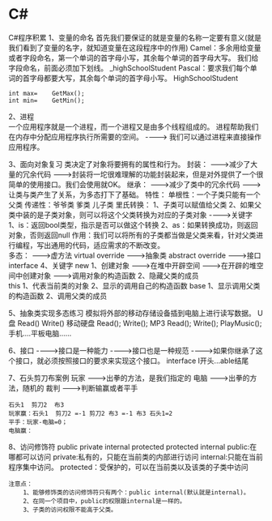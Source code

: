 # C#
C#程序积累
1、变量的命名
	首先我们要保证的就是变量的名称一定要有意义(就是我们看到了变量的名字，就知道变量在这段程序中的作用)
	Camel：多余用给变量或者字段命名，第一个单词的首字母小写，其余每个单词的首字母大写。
	我们给字段命名，前面必须加下划线。
	_highSchoolStudent
	Pascal：要求我们每个单词的首字母都要大写，其余每个单词的首字母小写。
	HighSchoolStudent
	
	int max=	GetMax();
	int min=	GetMin();


2、进程	
	一个应用程序就是一个进程，而一个进程又是由多个线程组成的。
	进程帮助我们在内存中分配应用程序执行所需要的空间。
	---->
	我们可以通过进程来直接操作应用程序。	
	

3、面向对象复习
	类决定了对象将要拥有的属性和行为。
	封装：
		--->减少了大量的冗余代码
		--->封装将一坨很难理解的功能封装起来，但是对外提供了一个很简单的使用接口。我们会使用就OK。
	继承：
		--->减少了类中的冗余代码
		--->让类与类产生了关系，为多态打下了基础。
		特性：
			单根性：一个子类只能有一个父类
			传递性：爷爷类 爹类 儿子类
		里氏转换：
			1、子类可以赋值给父类
			2、如果父类中装的是子类对象，则可以将这个父类转换为对应的子类对象
			---->关键字
				1、is：返回bool类型，指示是否可以做这个转换
				2、as：如果转换成功，则返回对象，否则返回null
			作用：我们可以将所有的子类都当做是父类来看，针对父类进行编程，写出通用的代码，适应需求的不断改变。	
	多态：
		--->虚方法
			virtual override
		--->抽象类
			abstract override
		--->接口
			interface 
4、关键字
	new
		1、创建对象
			--->在堆中开辟空间
			--->在开辟的堆空间中创建对象
			--->调用对象的构造函数
		2、隐藏父类的成员	
	this
		1、代表当前类的对象
		2、显示的调用自己的构造函数
	base
		1、显示调用父类的构造函数
		2、调用父类的成员
	
	
	
5、抽象类实现多态练习
	模拟将外部的移动存储设备插到电脑上进行读写数据。
	U盘
		Read()
		Write()
	移动硬盘
		Read();
		Write();
	MP3
		Read();
		Write();
		PlayMusic();
	手机....平板电脑......
	
	
6、接口
	---->接口是一种能力
	---->接口也是一种规范
		---->如果你继承了这个接口，就必须按照接口的要求来实现这个接口。
	interface  I开头...able结尾


7、石头剪刀布案例
	玩家
		--->出拳的方法，是我们指定的
	电脑
		--->出拳的方法，随机的
	裁判
		--->判断输赢或者平手

	石头1  剪刀2  布3
	玩家赢：石头1  剪刀2 =-1 剪刀2 布3 =-1 布3 石头1=2
	平手：玩家-电脑=0；
	电脑赢：



8、访问修饰符
public private internal protected protected internal
public:在哪都可以访问
private:私有的，只能在当前类的内部进行访问
internal:只能在当前程序集中访问。
protected：受保护的，可以在当前类以及该类的子类中访问

	注意点：
		1、能够修饰类的访问修饰符只有两个：public internal(默认就是internal)。
		2、在同一个项目中，public的权限跟internal是一样的。
		3、子类的访问权限不能高于父类。
		
